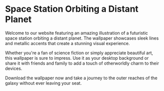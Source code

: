 <!--font:Poppins-->

# Space Station Orbiting a Distant Planet

Welcome to our website featuring an amazing illustration of a futuristic space station orbiting a distant planet. The wallpaper showcases sleek lines and metallic accents that create a stunning visual experience.

Whether you're a fan of science fiction or simply appreciate beautiful art, this wallpaper is sure to impress. Use it as your desktop background or share it with friends and family to add a touch of otherworldly charm to their devices.

Download the wallpaper now and take a journey to the outer reaches of the galaxy without ever leaving your seat.

<!--

Write me markdown content of website with wallpaper:

"An illustration of a futuristic space station orbiting a distant planet, with sleek lines and metallic accents."

The header of the page should not be copy of the text but rather a real content of the website which is using this wallpaper.


---


# Space Station Orbiting a Distant Planet

Welcome to our website featuring an amazing illustration of a futuristic space station orbiting a distant planet. The wallpaper showcases sleek lines and metallic accents that create a stunning visual experience.

Whether you're a fan of science fiction or simply appreciate beautiful art, this wallpaper is sure to impress. Use it as your desktop background or share it with friends and family to add a touch of otherworldly charm to their devices.

Download the wallpaper now and take a journey to the outer reaches of the galaxy without ever leaving your seat.


---


Write me a Google font which is best fitting for the website.

Pick from the list:
- Cabin
- Dancing Script
- Lobster
- Poppins
- Alegreya
- Lato
- Open Sans
- Cinzel
- Inter
- Orbitron
- Playfair Display
- Barlow Condensed
- Great Vibes
- Roboto
- Cormorant Garamond
- Cinzel Decorative
- Futura
- Montserrat
- Creepster
- IBM Plex Sans
- Exo 2
- Raleway


Write just the font name nothing else.


---


Poppins

-->
